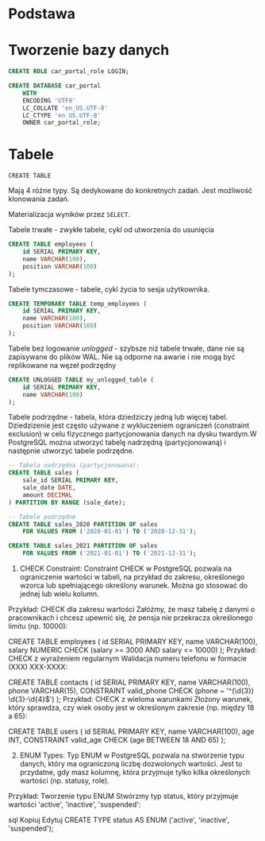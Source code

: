 # Podstawa
# Tworzenie bazy danych
```sql
CREATE ROLE car_portal_role LOGIN;

CREATE DATABASE car_portal
    WITH 
    ENCODING 'UTF8'
    LC_COLLATE 'en_US.UTF-8'
    LC_CTYPE 'en_US.UTF-8'
    OWNER car_portal_role;
```

# Tabele
`CREATE TABLE`

Mają 4 różne typy. Są dedykowane do konkretnych zadań. Jest możliwość klonowania zadań.

Materializacja wyników przez `SELECT`.

Tabele trwałe - zwykłe tabele, cykl od utworzenia do usunięcia
```sql
CREATE TABLE employees (
    id SERIAL PRIMARY KEY,
    name VARCHAR(100),
    position VARCHAR(100)
);

```

Tabele tymczasowe - tabele, cykl życia to sesja użytkownika.
```sql
CREATE TEMPORARY TABLE temp_employees (
    id SERIAL PRIMARY KEY,
    name VARCHAR(100),
    position VARCHAR(100)
);

```
Tabele bez logowanie *unlogged* - szybsze niż tabele trwałe, dane nie są zapisywane do plików WAL. Nie są odporne na awarie i nie mogą być replikowane na węzeł podrzędny
```sql
CREATE UNLOGGED TABLE my_unlogged_table (
    id SERIAL PRIMARY KEY,
    name VARCHAR(100)
);

```
Tabele podrzędne - tabela, która dziedziczy jedną lub więcej tabel. Dziedzizenie jest często używane z wykluczeniem ograniczeń (constraint exclusion) w celu fizycznego partycjonowania danych na dysku twardym.W PostgreSQL można utworzyć tabelę nadrzędną (partycjonowaną) i następnie utworzyć tabele podrzędne.

```sql
-- Tabela nadrzędna (partycjonowana):
CREATE TABLE sales (
    sale_id SERIAL PRIMARY KEY,
    sale_date DATE,
    amount DECIMAL
) PARTITION BY RANGE (sale_date);

-- Tabele podrzędne
CREATE TABLE sales_2020 PARTITION OF sales
    FOR VALUES FROM ('2020-01-01') TO ('2020-12-31');

CREATE TABLE sales_2021 PARTITION OF sales
    FOR VALUES FROM ('2021-01-01') TO ('2021-12-31');

```


1. CHECK Constraint:
Constraint CHECK w PostgreSQL pozwala na ograniczenie wartości w tabeli, na przykład do zakresu, określonego wzorca lub spełniającego określony warunek. Można go stosować do jednej lub wielu kolumn.

Przykład: CHECK dla zakresu wartości
Załóżmy, że masz tabelę z danymi o pracownikach i chcesz upewnić się, że pensja nie przekracza określonego limitu (np. 10000):



CREATE TABLE employees (
    id SERIAL PRIMARY KEY,
    name VARCHAR(100),
    salary NUMERIC CHECK (salary >= 3000 AND salary <= 10000)
);
Przykład: CHECK z wyrażeniem regularnym
Walidacja numeru telefonu w formacie (XXX) XXX-XXXX:




CREATE TABLE contacts (
    id SERIAL PRIMARY KEY,
    name VARCHAR(100),
    phone VARCHAR(15),
    CONSTRAINT valid_phone CHECK (phone ~ '^\(\d{3}\) \d{3}-\d{4}$')
);
Przykład: CHECK z wieloma warunkami
Złożony warunek, który sprawdza, czy wiek osoby jest w określonym zakresie (np. między 18 a 65):




CREATE TABLE users (
    id SERIAL PRIMARY KEY,
    name VARCHAR(100),
    age INT,
    CONSTRAINT valid_age CHECK (age BETWEEN 18 AND 65)
);

2. ENUM Types:
Typ ENUM w PostgreSQL pozwala na stworzenie typu danych, który ma ograniczoną liczbę dozwolonych wartości. Jest to przydatne, gdy masz kolumnę, która przyjmuje tylko kilka określonych wartości (np. statusy, role).

Przykład: Tworzenie typu ENUM
Stwórzmy typ status, który przyjmuje wartości 'active', 'inactive', 'suspended':

sql
Kopiuj
Edytuj
CREATE TYPE status AS ENUM ('active', 'inactive', 'suspended');